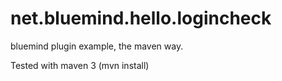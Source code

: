 net.bluemind.hello.logincheck
=============================

bluemind plugin example, the maven way.

Tested with maven 3 (mvn install)
